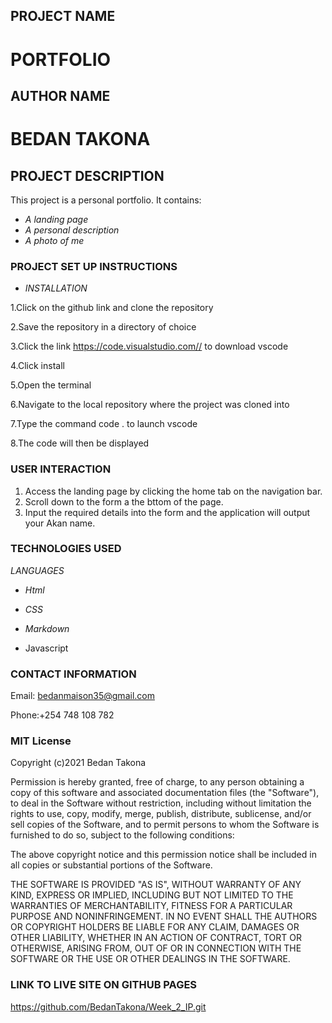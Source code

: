 ## PROJECT NAME
# PORTFOLIO

## AUTHOR NAME
# BEDAN TAKONA

## PROJECT DESCRIPTION
This project is a personal portfolio. It contains:
 
 * _A landing page_
 * _A personal description_
 * _A photo of me_
 
### PROJECT SET UP INSTRUCTIONS
* _INSTALLATION_

1.Click on the github link and clone the repository

2.Save the repository in a directory of choice

3.Click the link https://code.visualstudio.com// to download vscode

4.Click install 

5.Open the terminal

6.Navigate to the local repository where the project was cloned into

7.Type the command code . to launch vscode

8.The code will then be displayed 

### USER INTERACTION

1. Access the landing page by clicking the home tab on the navigation bar.
2. Scroll down to the form a the bttom of the page.
3. Input the required details into the form and the application will output your Akan name. 


### TECHNOLOGIES USED

_LANGUAGES_

* _Html_

* _CSS_

* _Markdown_

* Javascript


### CONTACT INFORMATION

Email: bedanmaison35@gmail.com

Phone:+254 748 108 782

### MIT License

Copyright (c)2021 Bedan Takona

Permission is hereby granted, free of charge, to any person obtaining a copy
of this software and associated documentation files (the "Software"), to deal
in the Software without restriction, including without limitation the rights
to use, copy, modify, merge, publish, distribute, sublicense, and/or sell
copies of the Software, and to permit persons to whom the Software is
furnished to do so, subject to the following conditions:

The above copyright notice and this permission notice shall be included in all
copies or substantial portions of the Software.

THE SOFTWARE IS PROVIDED "AS IS", WITHOUT WARRANTY OF ANY KIND, EXPRESS OR
IMPLIED, INCLUDING BUT NOT LIMITED TO THE WARRANTIES OF MERCHANTABILITY,
FITNESS FOR A PARTICULAR PURPOSE AND NONINFRINGEMENT. IN NO EVENT SHALL THE
AUTHORS OR COPYRIGHT HOLDERS BE LIABLE FOR ANY CLAIM, DAMAGES OR OTHER
LIABILITY, WHETHER IN AN ACTION OF CONTRACT, TORT OR OTHERWISE, ARISING FROM,
OUT OF OR IN CONNECTION WITH THE SOFTWARE OR THE USE OR OTHER DEALINGS IN THE
SOFTWARE.

### LINK TO LIVE SITE ON GITHUB PAGES

https://github.com/BedanTakona/Week_2_IP.git